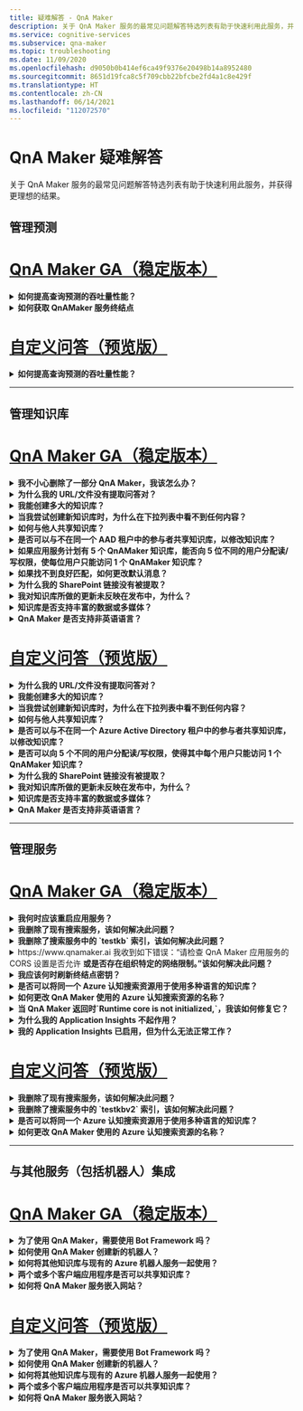 ```yaml
---
title: 疑难解答 - QnA Maker
description: 关于 QnA Maker 服务的最常见问题解答特选列表有助于快速利用此服务，并获得更理想的结果。
ms.service: cognitive-services
ms.subservice: qna-maker
ms.topic: troubleshooting
ms.date: 11/09/2020
ms.openlocfilehash: d9050b0b414ef6ca49f9376e20498b14a8952480
ms.sourcegitcommit: 8651d19fca8c5f709cbb22bfcbe2fd4a1c8e429f
ms.translationtype: HT
ms.contentlocale: zh-CN
ms.lasthandoff: 06/14/2021
ms.locfileid: "112072570"
---
```

# <a name="troubleshooting-for-qna-maker"></a>QnA Maker 疑难解答

关于 QnA Maker 服务的最常见问题解答特选列表有助于快速利用此服务，并获得更理想的结果。

<a name="how-to-get-the-qnamaker-service-hostname"></a>

## <a name="manage-predictions"></a>管理预测

# <a name="qna-maker-ga-stable-release"></a>[QnA Maker GA（稳定版本）](#tab/v1)

<details>
<summary><b>如何提高查询预测的吞吐量性能？</b></summary>

答：吞吐量性能问题表明你需要同时扩展应用服务和认知搜索。 请考虑将副本添加到认知搜索以提高性能。

了解有关[定价层](Concepts/azure-resources.md)的更多信息。
</details>

<details>
<summary><b>如何获取 QnAMaker 服务终结点</b></summary>

答：在联系 QnAMaker 客户支持部门或 UserVoice 时，QnAMaker 服务终结点对调试工作非常有用。 此终结点是采用以下格式的 URL：`https://your-resource-name.azurewebsites.net`。

1. 在 [Azure 门户](https://portal.azure.com)中转到 QnAMaker 服务（资源组）

    ![Azure 门户中的 QnAMaker Azure 资源组](./media/qnamaker-how-to-troubleshoot/qnamaker-azure-resourcegroup.png)

1. 选择与 QnA Maker 资源关联的应用服务。 通常，名称是相同的。

     ![选择“QnAMaker 应用服务”](./media/qnamaker-how-to-troubleshoot/qnamaker-azure-appservice.png)

1. 在“概述”部分可以找到终结点 URL

    ![QnAMaker 终结点](./media/qnamaker-how-to-troubleshoot/qnamaker-azure-gethostname.png)

</details>

# <a name="custom-question-answering-preview-release"></a>[自定义问答（预览版）](#tab/v2)

<details>
<summary><b>如何提高查询预测的吞吐量性能？</b></summary>

答：吞吐量性能问题表明你需要扩展认知搜索。 请考虑将副本添加到认知搜索以提高性能。

了解有关[定价层](Concepts/azure-resources.md)的更多信息。
</details>

---

## <a name="manage-the-knowledge-base"></a>管理知识库

# <a name="qna-maker-ga-stable-release"></a>[QnA Maker GA（稳定版本）](#tab/v1)

<details>
<summary><b>我不小心删除了一部分 QnA Maker，我该怎么办？</b></summary>

答：不要删除与 QnA Maker 资源一起创建的任何 Azure 服务，例如搜索或 Web 应用。 这些是 QnA Maker 工作所必需的，一旦删除某项 Azure 服务，QnA Maker 将停止正常工作。

所有删除操作都是永久性的，包括问题和答案对、文件、URL、自定义问题和答案、知识库或 Azure 资源。 在删除知识库的任何部分之前，请务必从“设置”页导出知识库。

</details>

<details>
<summary><b>为什么我的 URL/文件没有提取问答对？</b></summary>

答：QnA Maker 可能无法从有效的常见问题解答 URL 中自动提取某些问答 (QnA) 内容。 在这种情况下，可以将 QnA 内容粘贴到 .txt 文件中，并查看该工具是否可以引入它。 或者，也可以通过 [QnA Maker 门户](https://qnamaker.ai)以编辑方式向知识库添加内容。

</details>

<details>
<summary><b>我能创建多大的知识库？</b></summary>

答：知识库的大小取决于在创建 QnA Maker 服务时选择的 Azure 搜索的 SKU。 请参阅[此处](./concepts/azure-resources.md)了解详细信息。

</details>

<details>
<summary><b>当我尝试创建新知识库时，为什么在下拉列表中看不到任何内容？</b></summary>

答：你尚未在 Azure 中创建任何 QnA Maker 服务。 请阅读[此文](./How-To/set-up-qnamaker-service-azure.md)了解如何执行该操作。

</details>

<details>
<summary><b>如何与他人共享知识库？</b></summary>

答：共享 QnA Maker 服务级别的工作，即将共享服务中的所有知识库。 请参阅[此处](./index.yml)了解如何在知识库上进行协作。

</details>

<details>
<summary><b>是否可以与不在同一个 AAD 租户中的参与者共享知识库，以修改知识库？</b></summary>

答：共享基于 Azure 基于角色的访问控制 (Azure RBAC)。 如果可与其他用户共享 Azure 中的任何资源，则也可以共享 QnA Maker。

</details>

<details>
<summary><b>如果应用服务计划有 5 个 QnAMaker 知识库，能否向 5 位不同的用户分配读/写权限，使每位用户只能访问 1 个 QnAMaker 知识库？</b></summary>

答：可以共享整个 QnAMaker 服务，但不能共享个体知识库。

</details>

<details>
<summary><b>如果找不到良好匹配，如何更改默认消息？</b></summary>

答：默认消息是应用服务中设置的一部分。
- 在 Azure 门户中转到自己的应用服务资源

![qnamaker 应用服务](./media/qnamaker-faq/qnamaker-resource-list-appservice.png)
- 单击“设置”选项

![qnamaker 应用服务设置](./media/qnamaker-faq/qnamaker-appservice-settings.png)
- 更改 **DefaultAnswer** 设置的值
- 重启应用服务

![qnamaker 应用服务重启](./media/qnamaker-faq/qnamaker-appservice-restart.png)


</details>

<details>
<summary><b>为什么我的 SharePoint 链接没有被提取？</b></summary>

答：有关详细信息，请参阅[数据源位置](./concepts/data-sources-and-content.md#data-source-locations)。

</details>

<details>
<summary><b>我对知识库所做的更新未反映在发布中，为什么？</b></summary>

答：每个编辑操作（无论在表更新、测试还是在设置中）需要先保存才能发布。 每次编辑操作后，请确保单击“保存并定型”按钮。

</details>

<details>
<summary><b>知识库是否支持丰富的数据或多媒体？</b></summary>

答案：

#### <a name="multimedia-auto-extraction-for-files-and-urls"></a>文件和 URL 的多媒体自动提取

* URLS - HTML-to-Markdown 转换功能有限。
* 文件 - 不受支持

#### <a name="answer-text-in-markdown"></a>Markdown 中的回答文本
一旦 QnA 对位于知识库中，即可编辑回答的 Markdown 文本以包含指向公用 URL 上可用媒体的链接。


</details>

<details>
<summary><b>QnA Maker 是否支持非英语语言？</b></summary>

答：查看有关[支持的语言](./overview/language-support.md)的更多详细信息。

如果你有多种语言的内容，请务必为每种语言创建单独的服务。

</details>

# <a name="custom-question-answering-preview-release"></a>[自定义问答（预览版）](#tab/v2)

<details>
<summary><b>为什么我的 URL/文件没有提取问答对？</b></summary>

答：QnA Maker 可能无法从有效的常见问题解答 URL 中自动提取某些问答 (QnA) 内容。 在这种情况下，可以将 QnA 内容粘贴到 .txt 文件中，并查看该工具是否可以引入它。 或者，也可以通过 [QnA Maker 门户](https://qnamaker.ai)以编辑方式向知识库添加内容。

</details>

<details>
<summary><b>我能创建多大的知识库？</b></summary>

答：知识库的大小取决于在创建 QnA Maker 服务时选择的 Azure 搜索的 SKU。 请参阅[此处](./concepts/azure-resources.md)了解详细信息。

</details>

<details>
<summary><b>当我尝试创建新知识库时，为什么在下拉列表中看不到任何内容？</b></summary>

答：你尚未在 Azure 中创建任何 QnA Maker 服务。 请阅读[此文](./How-To/set-up-qnamaker-service-azure.md)了解如何执行该操作。

</details>

<details>
<summary><b>如何与他人共享知识库？</b></summary>

答：共享 QnA Maker 服务级别的工作，即将共享服务中的所有知识库。 请参阅[此处](./index.yml)了解如何在知识库上进行协作。

</details>

<details>
<summary><b>是否可以与不在同一个 Azure Active Directory 租户中的参与者共享知识库，以修改知识库？</b></summary>

答：共享基于 Azure 基于角色的访问控制 (Azure RBAC)。 如果可与其他用户共享 Azure 中的任何资源，则也可以共享 QnA Maker。

</details>

<details>
<summary><b>是否可以向 5 个不同的用户分配读/写权限，使得其中每个用户只能访问 1 个 QnAMaker 知识库？</b></summary>

答：可以共享整个 QnAMaker 服务，但不能共享个体知识库。

</details>

<details>
<summary><b>为什么我的 SharePoint 链接没有被提取？</b></summary>

答：有关详细信息，请参阅[数据源位置](./concepts/data-sources-and-content.md#data-source-locations)。

</details>

<details>
<summary><b>我对知识库所做的更新未反映在发布中，为什么？</b></summary>

答：每个编辑操作（无论在表更新、测试还是在设置中）需要先保存才能发布。 每次编辑操作后，请确保单击“保存并定型”按钮。

</details>

<details>
<summary><b>知识库是否支持丰富的数据或多媒体？</b></summary>

答案：

#### <a name="multimedia-auto-extraction-for-files-and-urls"></a>文件和 URL 的多媒体自动提取

* URLS - HTML-to-Markdown 转换功能有限。
* 文件 - 不受支持

#### <a name="answer-text-in-markdown"></a>Markdown 中的回答文本
一旦 QnA 对位于知识库中，即可编辑回答的 Markdown 文本以包含指向公用 URL 上可用媒体的链接。


</details>

<details>
<summary><b>QnA Maker 是否支持非英语语言？</b></summary>

答：查看有关[支持的语言](./overview/language-support.md)的更多详细信息。

如果你有多种语言的内容，请务必为每种语言创建单独的服务。

</details>

---

## <a name="manage-service"></a>管理服务

# <a name="qna-maker-ga-stable-release"></a>[QnA Maker GA（稳定版本）](#tab/v1)

<details>
<summary><b>我何时应该重启应用服务？</b></summary>

答：当警告图标位于“用户设置”[页](https://www.qnamaker.ai/UserSettings)上“终结点密钥”表中知识库版本值旁边时，请刷新应用服务。

</details>

<details>
<summary><b>我删除了现有搜索服务，该如何解决此问题？</b></summary>

答：如果删除 Azure 认知搜索索引，则该操作是最终操作，无法恢复索引。

</details>

<details>
<summary><b>我删除了搜索服务中的 `testkb` 索引，该如何解决此问题？</b></summary>

答：如果你删除了搜索服务中的 `testkb` 索引，可从上次发布的知识库中还原数据。 请使用 GitHub 上提供的恢复工具 [RestoreTestKBIndex](https://github.com/pchoudhari/QnAMakerBackupRestore/tree/master/RestoreTestKBFromProd)。 

</details>

<details>
<summary>https://www.qnamaker.ai 我收到如下错误：“请检查 QnA Maker 应用服务的 CORS 设置是否允许 <b> 或是否存在组织特定的网络限制。”该如何解决此问题？</b></summary>

答：在“应用服务”边栏选项卡的“API”部分，将“CORS 设置”更新为 * 或“https://www.qnamaker.ai ”。 如果这没有解决问题，请检查是否有组织特定的限制。

</details>

<details>
<summary><b>我应该何时刷新终结点密钥？</b></summary>

答：如果怀疑终结点密钥已被泄漏，请刷新终结点密钥。

</details>

<details>
<summary><b>是否可以将同一个 Azure 认知搜索资源用于使用多种语言的知识库？</b></summary>

答：若要使用多种语言和多个知识库，用户必须为每种语言创建一个 QnA Maker 资源。 这会为每种语言创建单独的 Azure 搜索服务。 在单个 Azure 搜索服务中混合使用不同语言的知识库会导致结果相关性下降。

</details>

<details>
<summary><b>如何更改 QnA Maker 使用的 Azure 认知搜索资源的名称？</b></summary>

答：Azure 认知搜索资源的名称是 QnA Maker 资源名称加上在末尾追加的一些随机字母。 这使得 QnA Maker 难以区分多个搜索资源。 请创建一个单独的搜索服务（以你喜欢的方式对其进行命名）并将其连接到你的 QnA 服务。 步骤类似于[升级 Azure 搜索](How-To/set-up-qnamaker-service-azure.md#upgrade-the-azure-cognitive-search-service)时需要执行的步骤。

</details>

<details>
<summary><b>当 QnA Maker 返回时`Runtime core is not initialized,`，我该如何修复它？</b></summary>

答：应用服务的磁盘空间可能已满。 修复磁盘空间的步骤：

1. 在 [Azure 门户](https://portal.azure.com)中，选择 QnA Maker 的应用服务，然后停止该服务。
1. 在仍然使用 App 服务时，依次选择“开发工具”、“高级工具”和“开始”。 此时将打开一个新的浏览器窗口。
1. 选择“调试控制台”，再选择“CMD”以打开命令行工具。
1. 导航到“site/wwwroot/Data/QnAMaker/”目录。
1. 删除以 `rd` 名称开头的所有文件夹。

    不要删除以下内容：

    * KbIdToRankerMappings.txt 文件
    * EndpointSettings.json 文件
    * EndpointKeys 文件夹

1. 启动应用服务。
1. 访问知识库，以验证其现在是否正常工作。

</details>
<details>
<summary><b>为什么我的 Application Insights 不起作用？</b></summary>

答：请交叉检查并更新以下步骤来解决此问题：

1. 在“应用服务”->“设置组”->“配置部分”->“应用程序设置”->“名称”中，“UserAppInsightsKey”参数已正确配置，并设置为相应的应用程序见解“概述”选项卡（“检测密钥”）向导。 

1. 在“应用服务”->“设置组”->“应用程序见解”部分中，确保应用见解已启用，并将其连接到相应的应用程序见解资源。

</details>

<details>
<summary><b>我的 Application Insights 已启用，但为什么无法正常工作？</b></summary>

答：请按以下给定步骤进行操作： 

1.  如果其中已存在某个值，请通过重写将“APPINSIGHTS_INSTRUMENTATIONKEY”名称的值复制到“UserAppInsightsKey”名称。 

1.  如果“UserAppInsightsKey”密钥在应用设置中不存在，请使用该名称添加新密钥并复制值。

1.  然后进行保存，之后将自动重启应用服务。 这应该可以解决问题。 

</details>

# <a name="custom-question-answering-preview-release"></a>[自定义问答（预览版）](#tab/v2)


<details>
<summary><b>我删除了现有搜索服务，该如何解决此问题？</b></summary>

答：如果删除 Azure 认知搜索索引，则该操作是最终操作，无法恢复索引。

</details>

<details>
<summary><b>我删除了搜索服务中的 `testkbv2` 索引，该如何解决此问题？</b></summary>

答：如果你删除了搜索服务中的 `testkbv2` 索引，可从上次发布的知识库中还原数据。 请使用 GitHub 上提供的恢复工具 [RestoreTestKBIndex](https://github.com/pchoudhari/QnAMakerBackupRestore/tree/master/RestoreTestKBFromProd)。 

</details>

<details>
<summary><b>是否可以将同一个 Azure 认知搜索资源用于使用多种语言的知识库？</b></summary>

答：若要使用多种语言和多个知识库，用户必须为每种语言创建一个 QnA Maker 资源。 这会为每种语言创建单独的 Azure 搜索服务。 在单个 Azure 搜索服务中混合使用不同语言的知识库会导致结果相关性下降。

</details>

<details>
<summary><b>如何更改 QnA Maker 使用的 Azure 认知搜索资源的名称？</b></summary>

答：Azure 认知搜索资源的名称是 QnA Maker 资源名称加上在末尾追加的一些随机字母。 这使得 QnA Maker 难以区分多个搜索资源。 请创建一个单独的搜索服务（以你喜欢的方式对其进行命名）并将其连接到你的 QnA 服务。 步骤类似于[升级 Azure 搜索](How-To/set-up-qnamaker-service-azure.md#upgrade-the-azure-cognitive-search-service)时需要执行的步骤。

</details>

---

## <a name="integrate-with-other-services-including-bots"></a>与其他服务（包括机器人）集成

# <a name="qna-maker-ga-stable-release"></a>[QnA Maker GA（稳定版本）](#tab/v1)

<details>
<summary><b>为了使用 QnA Maker，需要使用 Bot Framework 吗？</b></summary>

答：否，不需要将 [Bot Framework](https://github.com/Microsoft/botbuilder-dotnet) 与 QnA Maker 一起使用。 但是，QnA Maker 作为 [Azure 机器人服务](/azure/bot-service/)中的几个模板之一提供。 机器人服务通过 Microsoft Bot Framework 实现快速智能机器人开发，并且它在无服务器的环境中运行。

</details>

<details>
<summary><b>如何使用 QnA Maker 创建新的机器人？</b></summary>

答：请按照[本](./Quickstarts/create-publish-knowledge-base.md)文档中的说明使用 Azure 机器人服务创建你的机器人。

</details>

<details>
<summary><b>如何将其他知识库与现有的 Azure 机器人服务一起使用？</b></summary>

答：你需要了解有关知识库的下列信息：

* 知识库 ID。
* 发布后，“设置”页面上称为 `host` 的知识库的已发布终结点自定义子域名。
* 发布后，“设置”页面上的知识库的已发布终结点密钥。

有关此信息，请转到 Azure 门户中的机器人的应用服务。 在“设置”->“配置”->“应用程序设置”下，更改这些值。

知识库的终结点密钥在 ABS 服务中标记为 `QnAAuthkey`。

</details>

<details>
<summary><b>两个或多个客户端应用程序是否可以共享知识库？</b></summary>

答：是的，可以从任意数量的客户端查询知识库。 如果发现来自知识库的响应速度缓慢或超时，请考虑升级与知识库关联的应用服务的服务层。

</details>

<details>
<summary><b>如何将 QnA Maker 服务嵌入网站？</b></summary>

答：按照以下步骤将 QnA Maker 服务作为 Web 聊天控件嵌入网站：

1. 按照[此处](./Quickstarts/create-publish-knowledge-base.md)的说明创建常见问题解答机器人。
2. 按照[此处](/azure/bot-service/bot-service-channel-connect-webchat)的步骤启用 Web 聊天

</details>

# <a name="custom-question-answering-preview-release"></a>[自定义问答（预览版）](#tab/v2)


<details>
<summary><b>为了使用 QnA Maker，需要使用 Bot Framework 吗？</b></summary>

答：否，不需要将 [Bot Framework](https://github.com/Microsoft/botbuilder-dotnet) 与 QnA Maker 一起使用。 但是，QnA Maker 作为 [Azure 机器人服务](/azure/bot-service/)中的几个模板之一提供。 机器人服务通过 Microsoft Bot Framework 实现快速智能机器人开发，并且它在无服务器的环境中运行。

</details>

<details>
<summary><b>如何使用 QnA Maker 创建新的机器人？</b></summary>

答：请按照[本](./Quickstarts/create-publish-knowledge-base.md)文档中的说明使用 Azure 机器人服务创建你的机器人。

</details>

<details>
<summary><b>如何将其他知识库与现有的 Azure 机器人服务一起使用？</b></summary>

答：你需要了解有关知识库的下列信息：

* 知识库 ID。
* 发布后，“设置”页面上称为 `host` 的知识库的已发布终结点自定义子域名。
* 发布后，“设置”页面上的知识库的已发布终结点密钥。

有关此信息，请转到 Azure 门户中的机器人的应用服务。 在“设置”->“配置”->“应用程序设置”下，更改这些值。

知识库的终结点密钥在 ABS 服务中标记为 `QnAAuthkey`。

</details>

<details>
<summary><b>两个或多个客户端应用程序是否可以共享知识库？</b></summary>

答：是的，可以从任意数量的客户端查询知识库。 如果发现来自知识库的响应速度缓慢或超时，请考虑升级与知识库关联的应用服务的服务层。

</details>

<details>
<summary><b>如何将 QnA Maker 服务嵌入网站？</b></summary>

答：按照以下步骤将 QnA Maker 服务作为 Web 聊天控件嵌入网站：

1. 按照[此处](./Quickstarts/create-publish-knowledge-base.md)的说明创建常见问题解答机器人。
2. 按照[此处](/azure/bot-service/bot-service-channel-connect-webchat)的步骤启用 Web 聊天

---

## <a name="data-storage"></a>数据存储

# <a name="qna-maker-ga-stable-release"></a>[QnA Maker GA（稳定版本）](#tab/v1)

<details>
<summary><b>存储哪些数据以及存储在何处？</b></summary>

答案：

创建 QnA Maker 服务时，你选择了 Azure 区域。 知识库和日志文件存储在此区域中。

</details>

# <a name="custom-question-answering-preview-release"></a>[自定义问答（预览版）](#tab/v2)

<details>
<summary><b>存储哪些数据以及存储在何处？</b></summary>

答案：

创建 QnA Maker 服务时，你选择了 Azure 区域。 知识库和日志文件存储在此区域中。

</details>

---
